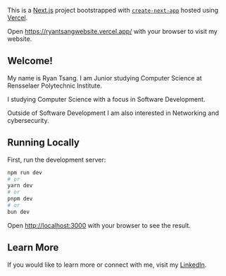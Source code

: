 This is a [Next.js](https://nextjs.org) project bootstrapped with [`create-next-app`](https://nextjs.org/docs/app/api-reference/cli/create-next-app) hosted using [Vercel](https://vercel.com/home).

Open https://ryantsangwebsite.vercel.app/ with your browser to visit my website.

## Welcome!

My name is Ryan Tsang. I am Junior studying Computer Science at Rensselaer Polytechnic Institute.

I studying Computer Science with a focus in Software Development.

Outside of Software Development I am also interested in Networking and cybersecurity.

## Running Locally

First, run the development server:

```bash
npm run dev
# or
yarn dev
# or
pnpm dev
# or
bun dev
```

Open [http://localhost:3000](http://localhost:3000) with your browser to see the result.


## Learn More

If you would like to learn more or connect with me, visit my [LinkedIn](https://www.linkedin.com/in/ryan-tsang-rpi2026/).

